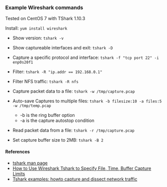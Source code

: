 ### Example Wireshark commands

Tested on CentOS 7 with TShark 1.10.3

Install: `yum install wireshark`

- Show version: `tshark -v`
- Show captureable interfaces and exit: `tshark -D`
- Capture a specific protocol and interface: `tshark -f "tcp port 22" -i enp0s20f1`
- Filter: `tshark -R "ip.addr == 192.168.0.1"`
- Filter NFS traffic: `tshark -R nfs`
- Capture packet data to a file: `tshark -w /tmp/capture.pcap`
- Auto-save Captures to multiple files: `tshark -b filesize:10 -a files:5 -w /tmp/temp.pcap`
  * -b is the ring buffer option
  * -a is the capture autostop condition
- Read packet data from a file: `tshark -r /tmp/capture.pcap`

- Set capture buffer size to 2MB: `tshark -B 2`

#### References
- [tshark man page](https://www.wireshark.org/docs/man-pages/tshark.html)
- [How to Use Wireshark Tshark to Specify File, Time, Buffer Capture Limits](http://www.thegeekstuff.com/2014/05/wireshark-file-buffer-size/)
- [Tshark examples: howto capture and dissect network traffic](http://www.codealias.info/technotes/the_tshark_capture_and_filter_example_page)
